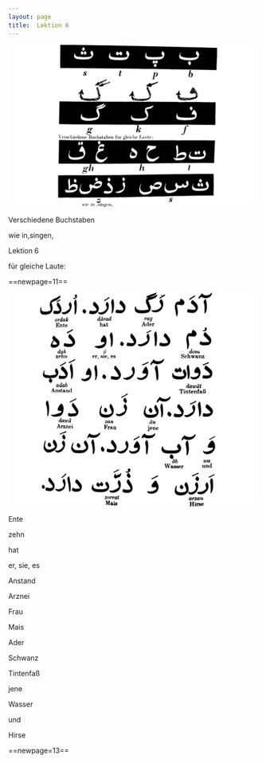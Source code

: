 ```yaml
---
layout: page
title:  Lektion 6
---
```



![image](/assets/s/014.png-03.png)

Verschiedene Buchstaben

wie in,singen,



Lektion 6

für gleiche Laute:



==newpage=11==

![image](/assets/s/015.png-02.png)

Ente

zehn

hat

er, sie, es

Anstand

Arznei

Frau

Mais



Ader

Schwanz

Tintenfaß

jene

Wasser

und

Hirse



==newpage=13==

